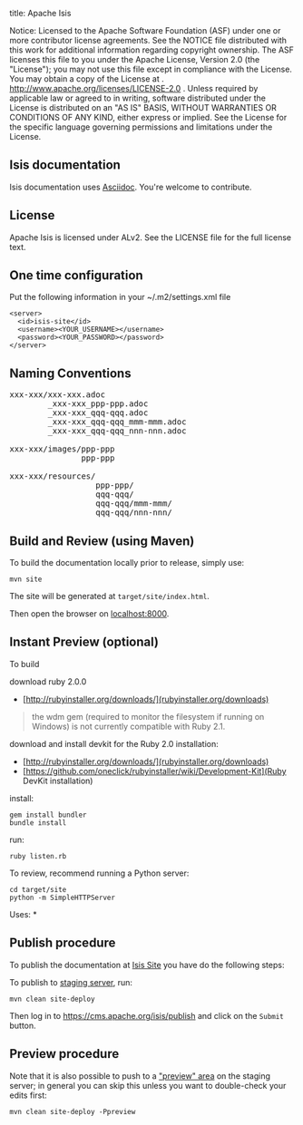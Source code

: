 title: Apache Isis

Notice:    Licensed to the Apache Software Foundation (ASF) under one
           or more contributor license agreements.  See the NOTICE file
           distributed with this work for additional information
           regarding copyright ownership.  The ASF licenses this file
           to you under the Apache License, Version 2.0 (the
           "License"); you may not use this file except in compliance
           with the License.  You may obtain a copy of the License at
           .
             http://www.apache.org/licenses/LICENSE-2.0
           .
           Unless required by applicable law or agreed to in writing,
           software distributed under the License is distributed on an
           "AS IS" BASIS, WITHOUT WARRANTIES OR CONDITIONS OF ANY
           KIND, either express or implied.  See the License for the
           specific language governing permissions and limitations
           under the License.

Isis documentation
-------------------------

Isis documentation uses [Asciidoc](http://www.methods.co.nz/asciidoc/). You're welcome to contribute.

License
-------
Apache Isis is licensed under ALv2.
See the LICENSE file for the full license text.

One time configuration
-----------------

Put the following information in your ~/.m2/settings.xml file

    <server>
      <id>isis-site</id>
      <username><YOUR_USERNAME></username>
      <password><YOUR_PASSWORD></password>
    </server>


Naming Conventions
------------------

<pre>
xxx-xxx/xxx-xxx.adoc
        _xxx-xxx_ppp-ppp.adoc
        _xxx-xxx_qqq-qqq.adoc
        _xxx-xxx_qqq-qqq_mmm-mmm.adoc
        _xxx-xxx_qqq-qqq_nnn-nnn.adoc

xxx-xxx/images/ppp-ppp
               ppp-ppp

xxx-xxx/resources/
                  ppp-ppp/
                  qqq-qqq/
                  qqq-qqq/mmm-mmm/
                  qqq-qqq/nnn-nnn/
</pre>

Build and Review (using Maven)
-----------------------

To build the documentation locally prior to release, simply use:

    mvn site

The site will be generated at `target/site/index.html`.

Then open the browser on [localhost:8000](http://localhost:8000/).


Instant Preview (optional)
---------------



To build 

download ruby 2.0.0

* [http://rubyinstaller.org/downloads/](rubyinstaller.org/downloads)

> the wdm gem (required to monitor the filesystem if running on Windows) is not currently compatible with Ruby 2.1.

download and install devkit for the Ruby 2.0 installation:

* [http://rubyinstaller.org/downloads/](rubyinstaller.org/downloads)
* [https://github.com/oneclick/rubyinstaller/wiki/Development-Kit](Ruby DevKit installation)

install:

    gem install bundler
    bundle install

run:

    ruby listen.rb

To review, recommend running a Python server:

    cd target/site
    python -m SimpleHTTPServer
    

Uses:
* 

Publish procedure
-----------------

To publish the documentation at [Isis Site](http://isis.apache.org/) you have do the following steps:

To publish to [staging server](http://isis.staging.apache.org/docs), run:

    mvn clean site-deploy

Then log in to <https://cms.apache.org/isis/publish> and click on the `Submit` button.


Preview procedure
-----------------
Note that it is also possible to push to a ["preview" area](http://isis.staging.apache.org/preview/docs) on the staging server;
in general you can skip this unless you want to double-check your edits first:

    mvn clean site-deploy -Ppreview

